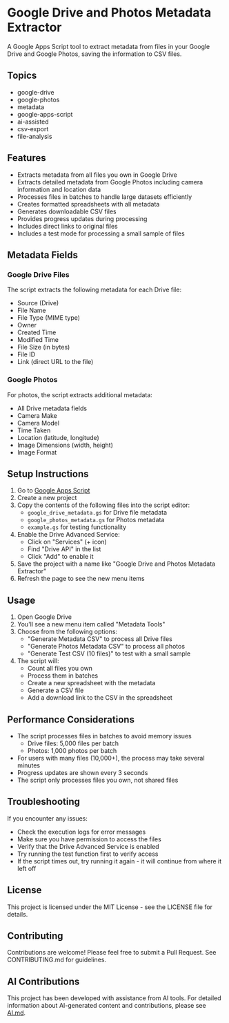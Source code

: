# Google Drive and Photos Metadata Extractor

A Google Apps Script tool to extract metadata from files in your Google Drive and Google Photos, saving the information to CSV files.

## Topics

- google-drive
- google-photos
- metadata
- google-apps-script
- ai-assisted
- csv-export
- file-analysis

## Features

- Extracts metadata from all files you own in Google Drive
- Extracts detailed metadata from Google Photos including camera information and location data
- Processes files in batches to handle large datasets efficiently
- Creates formatted spreadsheets with all metadata
- Generates downloadable CSV files
- Provides progress updates during processing
- Includes direct links to original files
- Includes a test mode for processing a small sample of files

## Metadata Fields

### Google Drive Files
The script extracts the following metadata for each Drive file:
- Source (Drive)
- File Name
- File Type (MIME type)
- Owner
- Created Time
- Modified Time
- File Size (in bytes)
- File ID
- Link (direct URL to the file)

### Google Photos
For photos, the script extracts additional metadata:
- All Drive metadata fields
- Camera Make
- Camera Model
- Time Taken
- Location (latitude, longitude)
- Image Dimensions (width, height)
- Image Format

## Setup Instructions

1. Go to [Google Apps Script](https://script.google.com/)
2. Create a new project
3. Copy the contents of the following files into the script editor:
   - `google_drive_metadata.gs` for Drive file metadata
   - `google_photos_metadata.gs` for Photos metadata
   - `example.gs` for testing functionality
4. Enable the Drive Advanced Service:
   - Click on "Services" (+ icon)
   - Find "Drive API" in the list
   - Click "Add" to enable it
5. Save the project with a name like "Google Drive and Photos Metadata Extractor"
6. Refresh the page to see the new menu items

## Usage

1. Open Google Drive
2. You'll see a new menu item called "Metadata Tools"
3. Choose from the following options:
   - "Generate Metadata CSV" to process all Drive files
   - "Generate Photos Metadata CSV" to process all photos
   - "Generate Test CSV (10 files)" to test with a small sample
4. The script will:
   - Count all files you own
   - Process them in batches
   - Create a new spreadsheet with the metadata
   - Generate a CSV file
   - Add a download link to the CSV in the spreadsheet

## Performance Considerations

- The script processes files in batches to avoid memory issues
  - Drive files: 5,000 files per batch
  - Photos: 1,000 photos per batch
- For users with many files (10,000+), the process may take several minutes
- Progress updates are shown every 3 seconds
- The script only processes files you own, not shared files

## Troubleshooting

If you encounter any issues:

- Check the execution logs for error messages
- Make sure you have permission to access the files
- Verify that the Drive Advanced Service is enabled
- Try running the test function first to verify access
- If the script times out, try running it again - it will continue from where it left off

## License

This project is licensed under the MIT License - see the LICENSE file for details.

## Contributing

Contributions are welcome! Please feel free to submit a Pull Request. See CONTRIBUTING.md for guidelines.

## AI Contributions

This project has been developed with assistance from AI tools. For detailed information about AI-generated content and contributions, please see [AI.md](AI.md). 